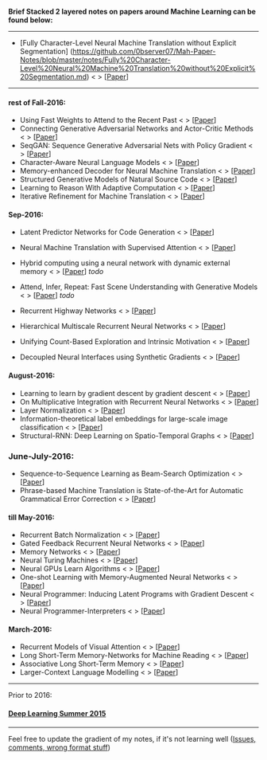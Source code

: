 **Brief Stacked 2 layered notes on papers around Machine Learning can be found below:**

----

* [Fully Character-Level Neural Machine Translation without Explicit Segmentation] (https://github.com/0bserver07/Mah-Paper-Notes/blob/master/notes/Fully%20Character-Level%20Neural%20Machine%20Translation%20without%20Explicit%20Segmentation.md) < > [[Paper](https://arxiv.org/abs/1610.03017v1)]


----

#### rest of Fall-2016:

* Using Fast Weights to Attend to the Recent Past < > [[Paper](https://arxiv.org/abs/1610.06258)]
* Connecting Generative Adversarial Networks and Actor-Critic Methods < > [[Paper](https://arxiv.org/abs/1610.01945)]
* SeqGAN: Sequence Generative Adversarial Nets with Policy Gradient < > [[Paper](https://arxiv.org/abs/1609.05473)]
* Character-Aware Neural Language Models < > [[Paper](https://arxiv.org/abs/1508.06615)]
* Memory-enhanced Decoder for Neural Machine Translation < > [[Paper](https://arxiv.org/abs/1606.02003)]
* Structured Generative Models of Natural Source Code < > [[Paper](https://arxiv.org/abs/1401.0514)]
* Learning to Reason With Adaptive Computation < > [[Paper](https://arxiv.org/abs/1610.07647)]
* Iterative Refinement for Machine Translation < > [[Paper](https://arxiv.org/abs/1610.06602)]


#### Sep-2016:

* Latent Predictor Networks for Code Generation < > [[Paper](https://arxiv.org/abs/1603.06744)]
* Neural Machine Translation with Supervised Attention < > [[Paper](https://arxiv.org/abs/1609.04186)]
* Hybrid computing using a neural network with dynamic external memory < > [[Paper](http://www.nature.com/articles/nature20101.epdf?author_access_token=ImTXBI8aWbYxYQ51Plys8NRgN0jAjWel9jnR3ZoTv0MggmpDmwljGswxVdeocYSurJ3hxupzWuRNeGvvXnoO8o4jTJcnAyhGuZzXJ1GEaD-Z7E6X_a9R-xqJ9TfJWBqz)] *todo*
* Attend, Infer, Repeat: Fast Scene Understanding with Generative Models < > [[Paper](https://arxiv.org/abs/1603.08575)] *todo*

* Recurrent Highway Networks < > [[Paper](https://arxiv.org/abs/1607.03474)]
* Hierarchical Multiscale Recurrent Neural Networks < > [[Paper](https://arxiv.org/abs/1609.01704)]
* Unifying Count-Based Exploration and Intrinsic Motivation < > [[Paper](https://arxiv.org/abs/1606.01868)]
* Decoupled Neural Interfaces using Synthetic Gradients < > [[Paper](https://arxiv.org/abs/1608.05343)]

#### August-2016:

* Learning to learn by gradient descent by gradient descent < > [[Paper](https://arxiv.org/abs/1606.04474)]
* On Multiplicative Integration with Recurrent Neural Networks < > [[Paper](https://arxiv.org/abs/1606.06630)]
* Layer Normalization < > [[Paper](https://arxiv.org/abs/1607.06450)]
* Information-theoretical label embeddings for large-scale image classification < > [[Paper](https://arxiv.org/abs/1607.05691)]
* Structural-RNN: Deep Learning on Spatio-Temporal Graphs < > [[Paper](https://arxiv.org/abs/1511.05298)]

### June-July-2016:

* Sequence-to-Sequence Learning as Beam-Search Optimization < > [[Paper](https://arxiv.org/abs/1606.02960)]
* Phrase-based Machine Translation is State-of-the-Art for Automatic Grammatical Error Correction < > [[Paper](https://arxiv.org/abs/1605.06353)]


#### till May-2016:

* Recurrent Batch Normalization < > [[Paper](https://arxiv.org/abs/1603.09025)]
* Gated Feedback Recurrent Neural Networks < > [[Paper](https://arxiv.org/abs/1502.02367)]
* Memory Networks < > [[Paper](https://arxiv.org/abs/1410.3916)]
* Neural Turing Machines < > [[Paper](https://arxiv.org/abs/1410.5401)]
* Neural GPUs Learn Algorithms < > [[Paper](https://arxiv.org/abs/1511.08228)]
* One-shot Learning with Memory-Augmented Neural Networks < > [[Paper](https://arxiv.org/abs/1605.06065)]
* Neural Programmer: Inducing Latent Programs with Gradient Descent < > [[Paper](https://arxiv.org/abs/1511.04834)]
* Neural Programmer-Interpreters < > [[Paper](https://arxiv.org/abs/1511.06279)]

#### March-2016:

* Recurrent Models of Visual Attention < > [[Paper](http://papers.nips.cc/paper/5542-recurrent-models-of-visual-attention.pdf)]
* Long Short-Term Memory-Networks for Machine Reading < > [[Paper](https://arxiv.org/abs/1601.06733)]
* Associative Long Short-Term Memory < > [[Paper](https://arxiv.org/abs/1602.03032)]
* Larger-Context Language Modelling < > [[Paper](https://arxiv.org/abs/1511.03729)]


-----

Prior to 2016:

#### [Deep Learning Summer 2015](https://github.com/0bserver07/Deep-Learning-Summer-2015#deep-learning-summer-2015)





----

Feel free to update the gradient of my notes, if it's not learning well ([Issues, comments, wrong format stuff](https://github.com/0bserver07/Mah-Paper-Notes/issues/new))
